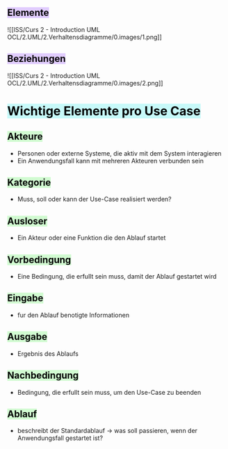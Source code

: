 
## <mark style="background: #D2B3FFA6;">Elemente</mark>

![[ISS/Curs 2 - Introduction UML OCL/2.UML/2.Verhaltensdiagramme/0.images/1.png]]


## <mark style="background: #D2B3FFA6;">Beziehungen</mark>

![[ISS/Curs 2 - Introduction UML OCL/2.UML/2.Verhaltensdiagramme/0.images/2.png]]


# <mark style="background: #ABF7F7A6;">Wichtige Elemente pro Use Case</mark>

## <mark style="background: #BBFABBA6;">Akteure</mark>

- Personen oder externe Systeme, die aktiv mit dem System interagieren
- Ein Anwendungsfall kann mit mehreren Akteuren verbunden sein


## <mark style="background: #BBFABBA6;">Kategorie</mark>

- Muss, soll oder kann der Use-Case realisiert werden?


## <mark style="background: #BBFABBA6;">Ausloser</mark>

- Ein Akteur oder eine Funktion die den Ablauf startet


## <mark style="background: #BBFABBA6;">Vorbedingung</mark>

- Eine Bedingung, die erfullt sein muss, damit der Ablauf gestartet wird


## <mark style="background: #BBFABBA6;">Eingabe</mark>

- fur den Ablauf benotigte Informationen


## <mark style="background: #BBFABBA6;">Ausgabe</mark>

- Ergebnis des Ablaufs


## <mark style="background: #BBFABBA6;">Nachbedingung</mark>

- Bedingung, die erfullt sein muss, um den Use-Case zu beenden

## <mark style="background: #BBFABBA6;">Ablauf</mark>

- beschreibt der Standardablauf -> was soll passieren, wenn der Anwendungsfall gestartet ist? 